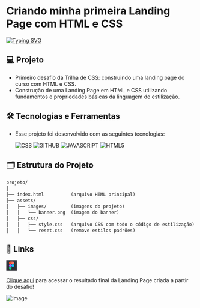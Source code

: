# Criando minha primeira Landing Page com HTML e CSS
  
[![Typing SVG](https://readme-typing-svg.herokuapp.com/?color=1572b7&size=35&center=true&vCenter=true&width=1000&lines=Visite+meu+site+clicando+no+link+clique+aqui)](https://git.io/typing-svg)

## 💻 Projeto
- Primeiro desafio da Trilha de CSS: construindo uma landing page do curso com HTML e CSS.
- Construção de uma Landing Page em HTML e CSS utilizando fundamentos e propriedades básicas da linguagem de estilização.

## 🛠 Tecnologias e Ferramentas
- Esse projeto foi desenvolvido com as seguintes tecnologias:

   ![CSS](https://img.shields.io/badge/css3-192436?style=for-the-badge&logo=css3)
   ![GITHUB](https://img.shields.io/badge/Github-192436?style=for-the-badge&logo=github)
   ![JAVASCRIPT](https://img.shields.io/badge/JavaScript-192436?style=for-the-badge&logo=javascript)
   ![HTML5](https://img.shields.io/badge/html5-192436?style=for-the-badge&logo=html5&logoColor=orange) 
   
 ## 🗂️ Estrutura do Projeto

```plaintext
projeto/
│
├── index.html          (arquivo HTML principal)
├── assets/             
│   ├── images/         (imagens do projeto)
│   │   └── banner.png  (imagem do banner)
│   ├── css/        
│   │   ├── style.css   (arquivo CSS com todo o código de estilização)
│   │   └── reset.css   (remove estilos padrões)
```

## 📎 Links
[![Figma](./assets/images/Figma.png)](https://www.figma.com/file/3PiokoJj9IhGDnNiWAJbz7/DIO---Desafio-01?node-id=2%3A6)

[Clique aqui](https://micheleambrosio.github.io/dio-trilha-css-desafio-01/) para acessar o resultado final da Landing Page criada a partir do desafio!

![image](https://user-images.githubusercontent.com/55519539/183538055-6cce606c-7d1d-4d15-a4be-ffeb5b37c956.png)


